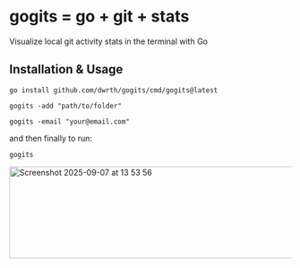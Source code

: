 # gogits = go + git + stats

Visualize local git activity stats in the terminal with Go

## Installation & Usage

```
go install github.com/dwrth/gogits/cmd/gogits@latest
```

```
gogits -add "path/to/folder"
```

```
gogits -email "your@email.com"
```

and then finally to run:
```
gogits
```


<img width="1512" height="164" alt="Screenshot 2025-09-07 at 13 53 56" src="https://github.com/user-attachments/assets/43aa7fa9-1c74-4e27-9ca0-c23c64d400a3" />

